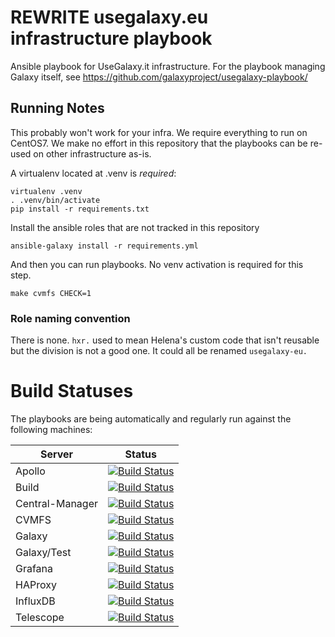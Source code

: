 # REWRITE usegalaxy.eu infrastructure playbook

Ansible playbook for UseGalaxy.it infrastructure. For the playbook
managing Galaxy itself, see https://github.com/galaxyproject/usegalaxy-playbook/

## Running Notes

This probably won't work for your infra. We require everything to run on
CentOS7. We make no effort in this repository that the playbooks can be re-used
on other infrastructure as-is.

A virtualenv located at .venv is *required*:

```
virtualenv .venv
. .venv/bin/activate
pip install -r requirements.txt
```

Install the ansible roles that are not tracked in this repository

```
ansible-galaxy install -r requirements.yml
```

And then you can run playbooks. No venv activation is required for this step.

```
make cvmfs CHECK=1
```

### Role naming convention

There is none. `hxr.` used to mean Helena's custom code that isn't reusable but the division is not a good one. It could all be renamed `usegalaxy-eu.`

# Build Statuses

The playbooks are being automatically and regularly run against the following machines:

Server          | Status
---             | ---
Apollo          | [![Build Status](https://build.galaxyproject.eu/buildStatus/icon?job=usegalaxy-eu%2Fplaybooks%2Fapollo)](https://build.galaxyproject.eu/job/usegalaxy-eu/job/playbooks/job/apollo/)
Build           | [![Build Status](https://build.galaxyproject.eu/buildStatus/icon?job=usegalaxy-eu%2Fplaybooks%2Fbuild)](https://build.galaxyproject.eu/job/usegalaxy-eu/job/playbooks/job/build/)
Central-Manager | [![Build Status](https://build.galaxyproject.eu/buildStatus/icon?job=usegalaxy-eu%2Fplaybooks%2Fsn05)](https://build.galaxyproject.eu/job/usegalaxy-eu/job/playbooks/job/sn05/)
CVMFS           | [![Build Status](https://build.galaxyproject.eu/buildStatus/icon?job=usegalaxy-eu%2Fplaybooks%2Fcvmfs)](https://build.galaxyproject.eu/job/usegalaxy-eu/job/playbooks/job/cvmfs/)
Galaxy          | [![Build Status](https://build.galaxyproject.eu/buildStatus/icon?job=usegalaxy-eu%2Fplaybooks%2Fsn06)](https://build.galaxyproject.eu/job/usegalaxy-eu/job/playbooks/job/sn06/)
Galaxy/Test     | [![Build Status](https://build.galaxyproject.eu/buildStatus/icon?job=usegalaxy-eu%2Fplaybooks%2Fgalaxy-test)](https://build.galaxyproject.eu/job/usegalaxy-eu/job/playbooks/job/galaxy-test/)
Grafana         | [![Build Status](https://build.galaxyproject.eu/buildStatus/icon?job=usegalaxy-eu%2Fplaybooks%2Fstats)](https://build.galaxyproject.eu/job/usegalaxy-eu/job/playbooks/job/stats/)
HAProxy         | [![Build Status](https://build.galaxyproject.eu/buildStatus/icon?job=usegalaxy-eu%2Fplaybooks%2Fhaproxy-internal)](https://build.galaxyproject.eu/job/usegalaxy-eu/job/playbooks/job/haproxy-internal/)
InfluxDB        | [![Build Status](https://build.galaxyproject.eu/buildStatus/icon?job=usegalaxy-eu%2Fplaybooks%2Finfluxdb)](https://build.galaxyproject.eu/job/usegalaxy-eu/job/playbooks/job/influxdb/)
Telescope       | [![Build Status](https://build.galaxyproject.eu/buildStatus/icon?job=usegalaxy-eu%2Fplaybooks%2Ftelescope)](https://build.galaxyproject.eu/job/usegalaxy-eu/job/playbooks/job/telescope/)
